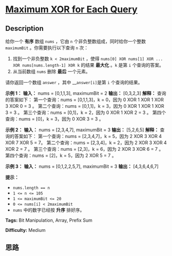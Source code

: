 # [Maximum XOR for Each Query][title]

## Description

给你一个 **有序** 数组 `nums` ，它由 `n` 个非负整数组成，同时给你一个整数 `maximumBit` 。你需要执行以下查询 `n` 次：

  1. 找到一个非负整数 `k < 2maximumBit` ，使得 `nums[0] XOR nums[1] XOR ... XOR nums[nums.length-1] XOR k` 的结果 **最大化** 。`k` 是第 `i` 个查询的答案。
  2. 从当前数组 `nums` 删除 **最后** 一个元素。

请你返回一个数组 `answer` ，其中 __`answer[i]`是第 `i` 个查询的结果。

**示例 1：**
            **输入：** nums = [0,1,1,3], maximumBit = 2    **输出：** [0,3,2,3]    **解释：** 查询的答案如下：    第一个查询：nums = [0,1,1,3]，k = 0，因为 0 XOR 1 XOR 1 XOR 3 XOR 0 = 3 。    第二个查询：nums = [0,1,1]，k = 3，因为 0 XOR 1 XOR 1 XOR 3 = 3 。    第三个查询：nums = [0,1]，k = 2，因为 0 XOR 1 XOR 2 = 3 。    第四个查询：nums = [0]，k = 3，因为 0 XOR 3 = 3 。    

**示例 2：**
            **输入：** nums = [2,3,4,7], maximumBit = 3    **输出：** [5,2,6,5]    **解释：** 查询的答案如下：    第一个查询：nums = [2,3,4,7]，k = 5，因为 2 XOR 3 XOR 4 XOR 7 XOR 5 = 7。    第二个查询：nums = [2,3,4]，k = 2，因为 2 XOR 3 XOR 4 XOR 2 = 7 。    第三个查询：nums = [2,3]，k = 6，因为 2 XOR 3 XOR 6 = 7 。    第四个查询：nums = [2]，k = 5，因为 2 XOR 5 = 7 。    

**示例 3：**
            **输入：** nums = [0,1,2,2,5,7], maximumBit = 3    **输出：** [4,3,6,4,6,7]    

**提示：**

  * `nums.length == n`
  * `1 <= n <= 105`
  * `1 <= maximumBit <= 20`
  * `0 <= nums[i] < 2maximumBit`
  * `nums`​​​ 中的数字已经按 **升序** 排好序。


**Tags:** Bit Manipulation, Array, Prefix Sum

**Difficulty:** Medium

## 思路

[title]: https://leetcode-cn.com/problems/maximum-xor-for-each-query
